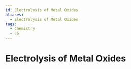 ```yaml
---
id: Electrolysis of Metal Oxides
aliases:
  - Electrolysis of Metal Oxides
tags:
  - Chemistry
  - C6
---
```


# Electrolysis of Metal Oxides
